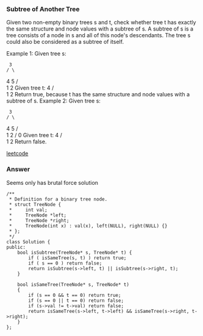 ### Subtree of Another Tree
Given two non-empty binary trees s and t, check whether tree t has exactly the same structure and node values with a subtree of s. A subtree of s is a tree consists of a node in s and all of this node's descendants. The tree s could also be considered as a subtree of itself.

Example 1:
Given tree s:

     3
    / \
   4   5
  / \
 1   2
Given tree t:
   4 
  / \
 1   2
Return true, because t has the same structure and node values with a subtree of s.
Example 2:
Given tree s:

     3
    / \
   4   5
  / \
 1   2
    /
   0
Given tree t:
   4
  / \
 1   2
Return false.

[leetcode](https://leetcode.com/problems/subtree-of-another-tree/description/)

### Answer

Seems only has brutal force solution

	/**
	 * Definition for a binary tree node.
	 * struct TreeNode {
	 *     int val;
	 *     TreeNode *left;
	 *     TreeNode *right;
	 *     TreeNode(int x) : val(x), left(NULL), right(NULL) {}
	 * };
	 */
	class Solution {
	public:
	    bool isSubtree(TreeNode* s, TreeNode* t) {
	        if ( isSameTree(s, t) ) return true;
	        if ( s == 0 ) return false;
	        return isSubtree(s->left, t) || isSubtree(s->right, t);
	    }
	    
	    bool isSameTree(TreeNode* s, TreeNode* t)
	    {
	        if (s == 0 && t == 0) return true;
	        if (s == 0 || t == 0) return false;
	        if (s->val != t->val) return false;
	        return isSameTree(s->left, t->left) && isSameTree(s->right, t->right);
	    }
	};